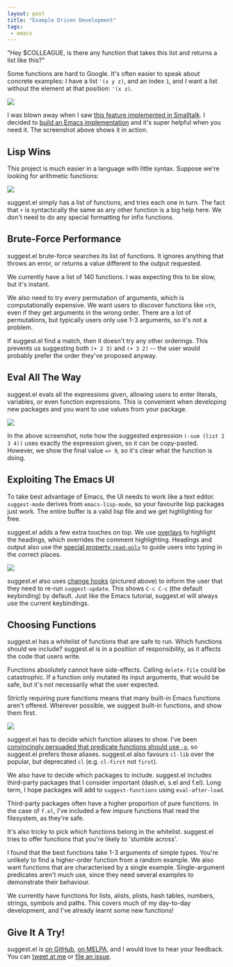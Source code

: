 ```yaml
--- 
layout: post
title: "Example Driven Development"
tags:
 - emacs
---
```


"Hey $COLLEAGUE, is there any function that takes this list and returns a
list like this?"

Some functions are hard to Google. It's often easier to speak about
concrete examples: I have a list `'(x y z)`, and an index `1`,
and I want a list without the element at that position: `'(x z)`.

<img src="/assets/suggest_el.png">

I was blown away when I saw
[this feature implemented in Smalltalk](https://www.youtube.com/watch?v=HOuZyOKa91o#t=5m05s). I
decided to
[build an Emacs implementation](https://github.com/Wilfred/suggest.el)
and it's super helpful when you need it. The screenshot above shows it
in action.

## Lisp Wins

This project is much easier in a language with little syntax. Suppose
we're looking for arithmetic functions:

<img src="/assets/suggest_numeric.png">

suggest.el simply has a list of functions, and tries each one in
turn. The fact that `+` is syntactically the same as any other
function is a big help here. We don't need to do any special
formatting for infix functions.

## Brute-Force Performance

suggest.el brute-force searches its list of functions. It ignores
anything that throws an error, or returns a value different to the
output requested.

We currently have a list of 140 functions. I was expecting this to be
slow, but it's instant.

We also need to try every permutation of arguments, which is
computationally expensive. We want users to discover functions like
`nth`, even if they get arguments in the wrong order. There are a lot
of permutations, but typically users only use 1-3 arguments, so it's
not a problem.

If suggest.el find a match, then it doesn't try any other
orderings. This prevents us suggesting both `(+ 2 3)` and `(+ 3 2)` --
the user would probably prefer the order they've proposed anyway.

## Eval All The Way

suggest.el evals all the expressions given, allowing users to enter
literals, variables, or even function expressions. This is convenient
when developing new packages and you want to use values from your
package.

<img src="/assets/suggest_eval.png">

In the above screenshot, note how the suggested expression `(-sum
(list 2 3 4))` uses exactly the expression given, so it can be
copy-pasted. However, we show the final value `=> 9`, so it's clear
what the function is doing.

## Exploiting The Emacs UI

To take best advantage of Emacs, the UI needs to work like a text
editor. `suggest-mode` derives from `emacs-lisp-mode`, so your
favourite lisp packages just work. The entire buffer is a valid lisp
file and we get highlighting for free.

suggest.el adds a few extra touches on top. We use
[overlays](https://www.gnu.org/software/emacs/manual/html_node/elisp/Overlays.html)
to highlight the headings, which overrides the comment
highlighting. Headings and output also use the
[special property `read-only`](https://www.gnu.org/software/emacs/manual/html_node/elisp/Special-Properties.html#Special-Properties)
to guide users into typing in the correct places.

<img src="/assets/suggest_hook.gif">

suggest.el also uses
[change hooks](https://www.gnu.org/software/emacs/manual/html_node/elisp/Change-Hooks.html)
(pictured above) to inform the user that they need to re-run
`suggest-update`. This shows `C-c C-c` (the default keybinding) by
default. Just like the Emacs tutorial, suggest.el will always use the
current keybindings.

## Choosing Functions

suggest.el has a whitelist of functions that are safe to run. Which
functions should we include? suggest.el is in a position of
responsibility, as it affects the code that users write.

Functions absolutely cannot have side-effects. Calling `delete-file`
could be catastrophic. If a function only mutated its input arguments,
that would be safe, but it's not necessarily what the user expected.

Strictly requiring pure functions means that many built-in Emacs
functions aren't offered. Wherever possible, we suggest built-in
functions, and show them first.

<img src="/assets/suggest_aliases.png">

suggest.el has to decide which function aliases to show. I've been
[convincingly persuaded that predicate functions should use `-p`](https://github.com/bbatsov/projectile/pull/291#issuecomment-38379199),
so suggest.el prefers those aliases. suggest.el also favours `cl-lib`
over the popular, but deprecated `cl` (e.g. `cl-first` not `first`).

We also have to decide which packages to include. suggest.el includes
third-party packages that I consider important (dash.el, s.el and
f.el). Long term, I hope packages will add to `suggest-functions`
using `eval-after-load`.

Third-party packages often have a higher proportion of pure
functions. In the case of `f.el`, I've included a few impure functions
that read the filesystem, as they're safe.

It's also tricky to pick *which* functions belong in the
whitelist. suggest.el tries to offer functions that you're likely to
'stumble across'.

I found that the best functions take 1-3 arguments of simple
types. You're unlikely to find a higher-order function from a random
example. We also want functions that are characterised by a single
example. Single-argument predicates aren't much use, since they need
several examples to demonstrate their behaviour.

We currently have functions for lists, alists, plists, hash tables,
numbers, strings, symbols and paths. This covers much of my day-to-day
development, and I've already learnt some new functions!

## Give It A Try!

suggest.el is [on GitHub](https://github.com/Wilfred/suggest.el),
[on MELPA](http://melpa.org/#/suggest), and I would love to hear your
feedback. You can
[tweet at me](https://twitter.com/_wilfredh) or
[file an issue](https://github.com/Wilfred/suggest.el/issues/new).
